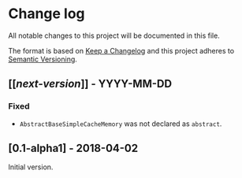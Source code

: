 # Change log
All notable changes to this project will be documented in this file.

The format is based on [Keep a Changelog](http://keepachangelog.com/)
and this project adheres to [Semantic Versioning](http://semver.org/).

## [[*next-version*]] - YYYY-MM-DD
### Fixed
- `AbstractBaseSimpleCacheMemory` was not declared as `abstract`.

## [0.1-alpha1] - 2018-04-02
Initial version.
